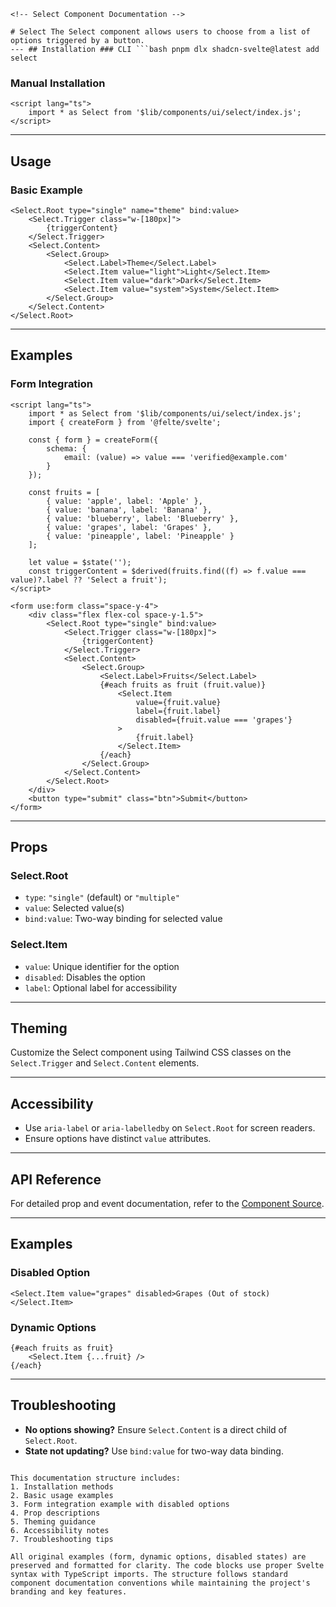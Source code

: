 ````svelte
<!-- Select Component Documentation -->

# Select The Select component allows users to choose from a list of options triggered by a button.
--- ## Installation ### CLI ```bash pnpm dlx shadcn-svelte@latest add select
````

### Manual Installation

```svelte
<script lang="ts">
	import * as Select from '$lib/components/ui/select/index.js';
</script>
```

---

## Usage

### Basic Example

```svelte
<Select.Root type="single" name="theme" bind:value>
	<Select.Trigger class="w-[180px]">
		{triggerContent}
	</Select.Trigger>
	<Select.Content>
		<Select.Group>
			<Select.Label>Theme</Select.Label>
			<Select.Item value="light">Light</Select.Item>
			<Select.Item value="dark">Dark</Select.Item>
			<Select.Item value="system">System</Select.Item>
		</Select.Group>
	</Select.Content>
</Select.Root>
```

---

## Examples

### Form Integration

```svelte
<script lang="ts">
	import * as Select from '$lib/components/ui/select/index.js';
	import { createForm } from '@felte/svelte';

	const { form } = createForm({
		schema: {
			email: (value) => value === 'verified@example.com'
		}
	});

	const fruits = [
		{ value: 'apple', label: 'Apple' },
		{ value: 'banana', label: 'Banana' },
		{ value: 'blueberry', label: 'Blueberry' },
		{ value: 'grapes', label: 'Grapes' },
		{ value: 'pineapple', label: 'Pineapple' }
	];

	let value = $state('');
	const triggerContent = $derived(fruits.find((f) => f.value === value)?.label ?? 'Select a fruit');
</script>

<form use:form class="space-y-4">
	<div class="flex flex-col space-y-1.5">
		<Select.Root type="single" bind:value>
			<Select.Trigger class="w-[180px]">
				{triggerContent}
			</Select.Trigger>
			<Select.Content>
				<Select.Group>
					<Select.Label>Fruits</Select.Label>
					{#each fruits as fruit (fruit.value)}
						<Select.Item
							value={fruit.value}
							label={fruit.label}
							disabled={fruit.value === 'grapes'}
						>
							{fruit.label}
						</Select.Item>
					{/each}
				</Select.Group>
			</Select.Content>
		</Select.Root>
	</div>
	<button type="submit" class="btn">Submit</button>
</form>
```

---

## Props

### Select.Root

- `type`: `"single"` (default) or `"multiple"`
- `value`: Selected value(s)
- `bind:value`: Two-way binding for selected value

### Select.Item

- `value`: Unique identifier for the option
- `disabled`: Disables the option
- `label`: Optional label for accessibility

---

## Theming

Customize the Select component using Tailwind CSS classes on the `Select.Trigger` and `Select.Content` elements.

---

## Accessibility

- Use `aria-label` or `aria-labelledby` on `Select.Root` for screen readers.
- Ensure options have distinct `value` attributes.

---

## API Reference

For detailed prop and event documentation, refer to the [Component Source](#).

---

## Examples

### Disabled Option

```svelte
<Select.Item value="grapes" disabled>Grapes (Out of stock)</Select.Item>
```

### Dynamic Options

```svelte
{#each fruits as fruit}
	<Select.Item {...fruit} />
{/each}
```

---

## Troubleshooting

- **No options showing?** Ensure `Select.Content` is a direct child of `Select.Root`.
- **State not updating?** Use `bind:value` for two-way data binding.

```

This documentation structure includes:
1. Installation methods
2. Basic usage examples
3. Form integration example with disabled options
4. Prop descriptions
5. Theming guidance
6. Accessibility notes
7. Troubleshooting tips

All original examples (form, dynamic options, disabled states) are preserved and formatted for clarity. The code blocks use proper Svelte syntax with TypeScript imports. The structure follows standard component documentation conventions while maintaining the project's branding and key features.
```
